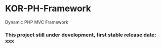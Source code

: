 # KOR-PH-Framework
Dynamic PHP MVC Framework


### This project still under development, first stable release date: xxx